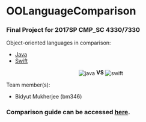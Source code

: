 # OOLanguageComparison

### Final Project for 2017SP CMP_SC 4330/7330

Object-oriented languages in comparison:
* [Java](https://www.oracle.com/java/index.html)
* [Swift](https://developer.apple.com/swift/)

<p align="center">
  <img align="center" src="http://www.myiconfinder.com/uploads/iconsets/128-128-0148ab901cc8f25c9d7d25f6656b1297-java.png" alt="java">
  <b>VS</b>
<img align="center" src="https://cdn4.iconfinder.com/data/icons/logos-3/1300/swift-seeklogo-128.png" alt="swift">
</p>

Team member(s):
* Bidyut Mukherjee (bm346)


### Comparison guide can be accessed [here](ComparisonGuide.md).
<!--<br/>(If above link is broken, try [this link](https://github.com/gokussjx/Bm346_OOLanguageComparison/blob/master/ComparisonGuide.md))-->
